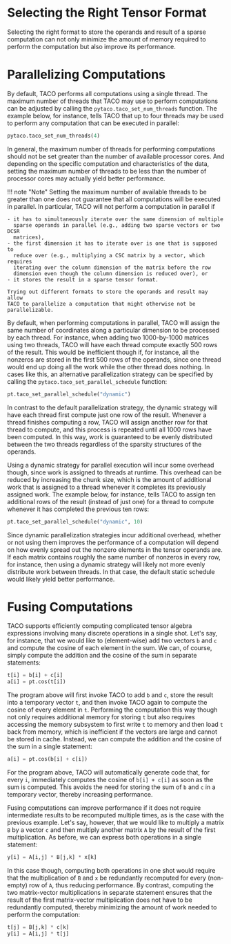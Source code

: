 
# Selecting the Right Tensor Format

Selecting the right format to store the operands and result of a sparse 
computation can not only minimize the amount of memory required to perform the 
computation but also improve its performance.  <!-- TACO exploit sparsity -->

# Parallelizing Computations

By default, TACO performs all computations using a single thread.  The maximum
number of threads that TACO may use to perform computations can be adjusted by
calling the `pytaco.taco_set_num_threads` function.  The example below, for
instance, tells TACO that up to four threads may be used to perform any
computation that can be executed in parallel:

```python
pytaco.taco_set_num_threads(4)
```

In general, the maximum number of threads for performing computations should
not be set greater than the number of available processor cores.  And depending
on the specific computation and characteristics of the data, setting the
maximum number of threads to be less than the number of processor cores may
actually yield better performance.

!!! note "Note"
    Setting the maximum number of available threads to be greater than one does
    not guarantee that all computations will be executed in parallel.  In
    particular, TACO will not perform a computation in parallel if 

    - it has to simultaneously iterate over the same dimension of multiple
      sparse operands in parallel (e.g., adding two sparse vectors or two DCSR
      matrices), 
    - the first dimension it has to iterate over is one that is supposed to
      reduce over (e.g., multiplying a CSC matrix by a vector, which requires
      iterating over the column dimension of the matrix before the row
      dimension even though the column dimension is reduced over), or
    - it stores the result in a sparse tensor format.
    
    Trying out different formats to store the operands and result may allow
    TACO to parallelize a computation that might otherwise not be
    parallelizable.

By default, when performing computations in parallel, TACO will assign the same
number of coordinates along a particular dimension to be processed by each
thread.  For instance, when adding two 1000-by-1000 matrices using two threads,
TACO will have each thread compute exactly 500 rows of the result.  This would 
be inefficient though if, for instance, all the nonzeros are stored in the
first 500 rows of the operands, since one thread would end up doing all the
work while the other thread does nothing.  In cases like this, an alternative
parallelization strategy can be specified by calling the
`pytaco.taco_set_parallel_schedule` function:

```python
pt.taco_set_parallel_schedule("dynamic") 
```

In contrast to the default parallelization strategy, the dynamic strategy will
have each thread first compute just one row of the result.  Whenever a thread
finishes computing a row, TACO will assign another row for that thread to
compute, and this process is repeated until all 1000 rows have been computed.
In this way, work is guaranteed to be evenly distributed between the two
threads regardless of the sparsity structures of the operands.

Using a dynamic strategy for parallel execution will incur some overhead
though, since work is assigned to threads at runtime.  This overhead can be
reduced by increasing the chunk size, which is the amount of additional work
that is assigned to a thread whenever it completes its previously assigned
work.  The example below, for instance, tells TACO to assign ten additional
rows of the result (instead of just one) for a thread to compute whenever it
has completed the previous ten rows:

```python
pt.taco_set_parallel_schedule("dynamic", 10) 
```

Since dynamic parallelization strategies incur additional overhead, whether or
not using them improves the performance of a computation will depend on how
evenly spread out the nonzero elements in the tensor operands are.  If each
matrix contains roughly the same number of nonzeros in every row, for instance,
then using a dynamic strategy will likely not more evenly distribute work
between threads.  In that case, the default static schedule would likely yield
better performance.

# Fusing Computations

TACO supports efficiently computing complicated tensor algebra expressions
involving many discrete operations in a single shot.  Let's say, for instance,
that we would like to (element-wise) add two vectors `b` and `c` and compute
the cosine of each element in the sum.  We can, of course, simply compute the
addition and the cosine of the sum in separate statements:

```python
t[i] = b[i] + c[i]
a[i] = pt.cos(t[i])
```

The program above will first invoke TACO to add `b` and `c`, store the result
into a temporary vector `t`, and then invoke TACO again to compute the cosine
of every element in `t`.  Performing the computation this way though not only
requires additional memory for storing `t` but also requires accessing the
memory subsystem to first write `t` to memory and then load `t` back from
memory, which is inefficient if the vectors are large and cannot be stored in
cache.  Instead, we can compute the addition and the cosine of the sum in a 
single statement:

```python
a[i] = pt.cos(b[i] + c[i])
```

For the program above, TACO will automatically generate code that, for every
`i`, immediately computes the cosine of `b[i] + c[i]` as soon as the sum is
computed.  This avoids the need for storing the sum of `b` and `c` in a
temporary vector, thereby increasing performance.

Fusing computations can improve performance if it does not require intermediate
results to be recomputed multiple times, as is the case with the previous
example.  Let's say, however, that we would like to multiply a matrix `B` by a
vector `c` and then multiply another matrix `A` by the result of the first
multiplication.  As before, we can express both operations in a single
statement:

```python
y[i] = A[i,j] * B[j,k] * x[k]
```

In this case though, computing both operations in one shot would require that
the multiplication of `B` and `x` be redundantly recomputed for every
(non-empty) row of `A`, thus reducing performance.  By contrast, computing the
two matrix-vector multiplications in separate statement ensures that the result
of the first matrix-vector multiplication does not have to be redundantly
computed, thereby minimizing the amount of work needed to perform the
computation:

```python
t[j] = B[j,k] * c[k]
y[i] = A[i,j] * t[j]
```
